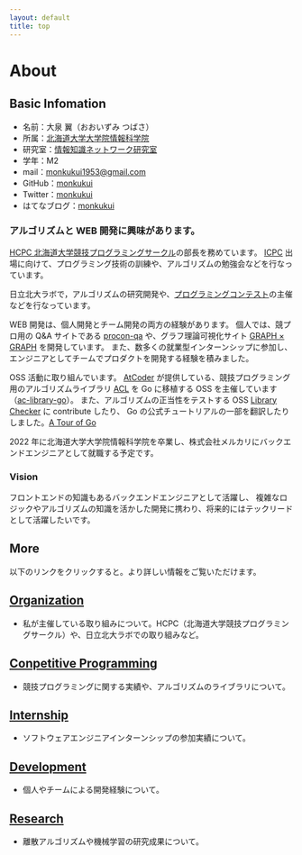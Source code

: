 ```yaml
---
layout: default
title: top
---
```


# About

## Basic Infomation
- 名前：大泉 翼（おおいずみ つばさ）
- 所属：[北海道大学大学院情報科学院](https://www.ist.hokudai.ac.jp/)
- 研究室：[情報知識ネットワーク研究室](http://www-ikn.ist.hokudai.ac.jp/)
- 学年：M2
- mail：monkukui1953@gmail.com
- GitHub：[monkukui](https://github.com/monkukui/)
- Twitter：[monkukui](https://twitter.com/monkukui2/)
- はてなブログ：[monkukui](https://monkukui.hatenablog.com/)

### アルゴリズムと WEB 開発に興味があります。

[HCPC 北海道大学競技プログラミングサークル](https://hcpc-hokudai.github.io/)の部長を務めています。
[ICPC](https://icpc.iisf.or.jp) 出場に向けて、プログラミング技術の訓練や、アルゴリズムの勉強会などを行なっています。

日立北大ラボで，アルゴリズムの研究開発や、[プログラミングコンテスト](https://www.es.hokudai.ac.jp/news/2019-11-01-hitachi/)の主催などを行なっています。

WEB 開発は、個人開発とチーム開発の両方の経験があります。
個人では、競プロ用の Q&A サイトである [procon-qa](https://procon-qa.herokuapp.com/) や、グラフ理論可視化サイト [GRAPH × GRAPH](https://hello-world-494ec.firebaseapp.com) を開発しています。
また、数多くの就業型インターンシップに参加し、エンジニアとしてチームでプロダクトを開発する経験を積みました。

OSS 活動に取り組んでいます。
[AtCoder](https://atcoder.jp) が提供している、競技プログラミング用のアルゴリズムライブラリ [ACL](https://atcoder.jp/posts/517) を Go に移植する OSS を主催しています（[ac-library-go](https://github.com/monkukui/ac-library-go)）。
また、アルゴリズムの正当性をテストする OSS [Library Checker](https://judge.yosupo.jp/) に contribute したり、
Go の公式チュートリアルの一部を翻訳したりしました。[A Tour of Go](https://go-tour-jp.appspot.com/concurrency/7])

2022 年に北海道大学大学院情報科学院を卒業し、株式会社メルカリにバックエンドエンジニアとして就職する予定です。

### Vision

フロントエンドの知識もあるバックエンドエンジニアとして活躍し、
複雑なロジックやアルゴリズムの知識を活かした開発に携わり、将来的にはテックリードとして活躍したいです。

## More

以下のリンクをクリックすると。より詳しい情報をご覧いただけます。

## [Organization](organization)
- 私が主催している取り組みについて。HCPC（北海道大学競技プログラミングサークル）や、日立北大ラボでの取り組みなど。

## [Conpetitive Programming](conpetitive_programming/)
- 競技プログラミングに関する実績や、アルゴリズムのライブラリについて。

## [Internship](internship/)
- ソフトウェアエンジニアインターンシップの参加実績について。

## [Development](web_development/)
- 個人やチームによる開発経験について。

## [Research](research/)
- 離散アルゴリズムや機械学習の研究成果について。
